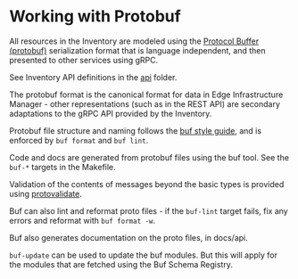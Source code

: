 <!---
  SPDX-FileCopyrightText: (C) 2025 Intel Corporation
  SPDX-License-Identifier: Apache-2.0
-->

# Working with Protobuf

All resources in the Inventory are modeled using the [Protocol Buffer (protobuf)](https://protobuf.dev/) serialization
format that is language independent, and then presented to other services using gRPC.

See Inventory API definitions in the [api](../api/) folder.

The protobuf format is the canonical format for data in Edge Infrastructure Manager - other representations (such as in
the REST API) are secondary adaptations to the gRPC API provided by the Inventory.

Protobuf file structure and naming follows the
[buf style guide](https://docs.buf.build/best-practices/style-guide), and is enforced by `buf format` and `buf lint`.

Code and docs are generated from protobuf files using the buf tool. See the `buf-*`
targets in the Makefile.

Validation of the contents of messages beyond the basic types is provided using
[protovalidate](protovalidate.md).

Buf can also lint and reformat proto files - if the `buf-lint` target fails,
fix any errors and reformat with `buf format -w`.

Buf also generates documentation on the proto files, in docs/api.

`buf-update` can be used to update the buf modules. But this will apply for the modules that are fetched using the
Buf Schema Registry.
